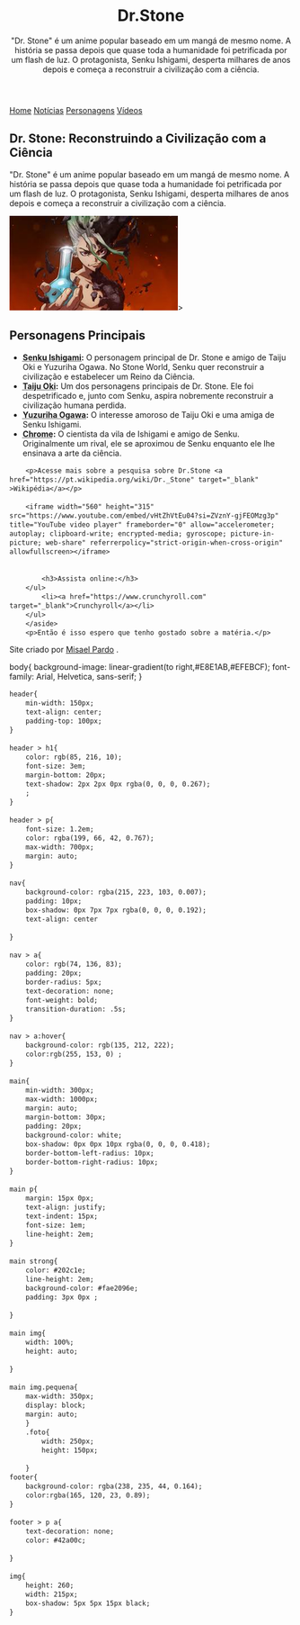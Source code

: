 <!DOCTYPE html>
<html lang="pt-br">
<head>
    <meta charset="UTF-8">
    <meta name="viewport" content="width=device-width, initial-scale=1.0">
    <title>Document</title>
    <link rel="stylesheet" href="style.css">
    <link rel="shortcut icon" href="imagen/s-l1200.webp" type="image/x-icon">
</head>
<body>
    <header>
        <h1>Dr.Stone</h1>
        <p>"Dr. Stone" é um anime popular baseado em um mangá de mesmo nome. A história se passa depois que quase toda a humanidade foi petrificada por um flash de luz. O protagonista, Senku Ishigami, desperta milhares de anos depois e começa a reconstruir a civilização com a ciência.</p>
    </header>
    <nav >
        <a href="index.html">Home</a>
        <a href="noti.html">Notícias</a>
        <a href="persona.html">Personagens</a>
        <a href="https://www.crunchyroll.com/pt-br/series/GYEXQKJG6/dr-stone" target="_self">Vídeos</a>
    </nav>
<main>
    <article>
        <h2>Dr. Stone: Reconstruindo a Civilização com a Ciência</h2>
        <p>"Dr. Stone" é um anime popular baseado em um mangá de mesmo nome. A história se passa depois que quase toda a humanidade foi petrificada por um flash de luz. O protagonista, Senku Ishigami, desperta milhares de anos depois e começa a reconstruir a civilização com a ciência.</p>
        <picture>
            <p><img src="imagen/images (1).jpeg" alt="dr.stone">></a></p>
        </picture>
        <aside>
        <h2>Personagens Principais</h2>
        <ul>
            <li><strong><abbr title="石神 千空">Senku Ishigami</abbr>:</strong> O personagem principal de Dr. Stone e amigo de Taiju Oki e Yuzuriha Ogawa. No Stone World, Senku quer reconstruir a civilização e estabelecer um Reino da Ciência.</li>
            <li><strong><abbr title="大木 大樹">Taiju Oki</abbr>:</strong> Um dos personagens principais de Dr. Stone. Ele foi despetrificado e, junto com Senku, aspira nobremente reconstruir a civilização humana perdida.</li>
            <li><strong><abbr title="小川 杠">Yuzuriha Ogawa</abbr>:</strong> O interesse amoroso de Taiju Oki e uma amiga de Senku Ishigami.</li>
            <li><strong><abbr title="クロム ">Chrome</abbr>:</strong> O cientista da vila de Ishigami e amigo de Senku. Originalmente um rival, ele se aproximou de Senku enquanto ele lhe ensinava a arte da ciência.</li>
        </ul>
        
        <p>Acesse mais sobre a pesquisa sobre Dr.Stone <a href="https://pt.wikipedia.org/wiki/Dr._Stone" target="_blank" >Wikipédia</a></p>

        <iframe width="560" height="315" src="https://www.youtube.com/embed/vHtZhVtEu04?si=ZVznY-gjFEOMzg3p" title="YouTube video player" frameborder="0" allow="accelerometer; autoplay; clipboard-write; encrypted-media; gyroscope; picture-in-picture; web-share" referrerpolicy="strict-origin-when-cross-origin" allowfullscreen></iframe>

       
            <h3>Assista online:</h3>
        </ul>
            <li><a href="https://www.crunchyroll.com" target="_blank">Crunchyroll</a></li>
        </ul>
        </aside>
        <p>Então é isso espero que tenho gostado sobre a matéria.</p>
</main>
<footer>
    <p>Site criado por <a href="https://www.instagram.com/misaelf.pardo/" target="_blank">Misael Pardo</a> </a>.</p></footer>
</body>
</html>


body{
   background-image: linear-gradient(to right,#E8E1AB,#EFEBCF);
    font-family: Arial, Helvetica, sans-serif;
    }

    header{
        min-width: 150px;
        text-align: center;
        padding-top: 100px;
    }

    header > h1{
        color: rgb(85, 216, 10);
        font-size: 3em;
        margin-bottom: 20px;
        text-shadow: 2px 2px 0px rgba(0, 0, 0, 0.267);
        ;
    }

    header > p{
        font-size: 1.2em;
        color: rgba(199, 66, 42, 0.767);
        max-width: 700px;
        margin: auto;
    }

    nav{
        background-color: rgba(215, 223, 103, 0.007);
        padding: 10px;
        box-shadow: 0px 7px 7px rgba(0, 0, 0, 0.192);
        text-align: center
        
    }

    nav > a{
        color: rgb(74, 136, 83);
        padding: 20px;
        border-radius: 5px;
        text-decoration: none;
        font-weight: bold;
        transition-duration: .5s;
    }

    nav > a:hover{
        background-color: rgb(135, 212, 222);
        color:rgb(255, 153, 0) ;
    }
    
    main{
        min-width: 300px;
        max-width: 1000px;
        margin: auto;
        margin-bottom: 30px;
        padding: 20px;
        background-color: white;
        box-shadow: 0px 0px 10px rgba(0, 0, 0, 0.418);
        border-bottom-left-radius: 10px;
        border-bottom-right-radius: 10px;
    }

    main p{
        margin: 15px 0px;
        text-align: justify;
        text-indent: 15px;
        font-size: 1em;
        line-height: 2em;
    }

    main strong{
        color: #202c1e;
        line-height: 2em;
        background-color: #fae2096e;
        padding: 3px 0px ;
 
    }

    main img{
        width: 100%;
        height: auto;

    }
    
    main img.pequena{
        max-width: 350px;
        display: block;
        margin: auto;
        }
        .foto{
            width: 250px;
            height: 150px;

        }
    footer{
        background-color: rgba(238, 235, 44, 0.164);
        color:rgba(165, 120, 23, 0.89);
    }

    footer > p a{
        text-decoration: none;
        color: #42a00c;

    }

    img{
        height: 260;
        width: 215px;
        box-shadow: 5px 5px 15px black;
    }
    
